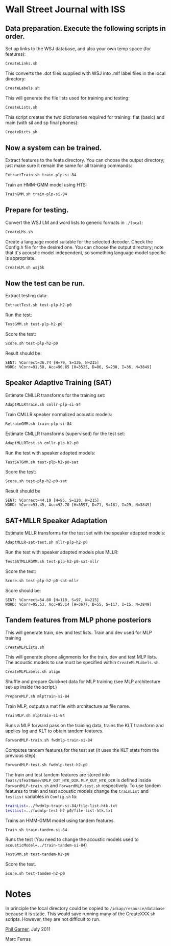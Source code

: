 # Wall Street Journal with ISS

## Data preparation.  Execute the following scripts in order.

Set up links to the WSJ database, and also your own temp
space (for features):
```sh
CreateLinks.sh
```

This converts the .dot files supplied with WSJ into .mlf label files
in the local directory:
```sh
CreateLabels.sh
```

This will generate the file lists used for training and testing:
```sh
CreateLists.sh
```

This script creates the two dictionaries required for training: flat
(basic) and main (with sil and sp final phones):
```sh
CreateDicts.sh
```


## Now a system can be trained.

Extract features to the feats directory.  You can choose the output
directory; just make sure it remain the same for all training
commands:
```sh
ExtractTrain.sh train-plp-si-84
```

Train an HMM-GMM model using HTS:
```sh
TrainGMM.sh train-plp-si-84
```


## Prepare for testing.

Convert the WSJ LM and word lists to generic formats in `./local`:
```sh
CreateLMs.sh
```

Create a language model suitable for the selected decoder.  Check the
Config.h file for the desired one.  You can choose the output
directory; note that it's acoustic model independent, so something
language model specific is appropriate.
```sh
CreateLM.sh wsj5k
```


## Now the test can be run.

Extract testing data:
```sh
ExtractTest.sh test-plp-h2-p0
```

Run the test:
```sh
TestGMM.sh test-plp-h2-p0
```

Score the test:
```sh
Score.sh test-plp-h2-p0
```
Result should be:
```
SENT: %Correct=36.74 [H=79, S=136, N=215]
WORD: %Corr=91.58, Acc=90.65 [H=3525, D=86, S=238, I=36, N=3849]
```

## Speaker Adaptive Training (SAT)

Estimate CMLLR transforms for the training set:
```sh
AdaptMLLRTrain.sh cmllr-plp-si-84 
```

Train CMLLR speaker normalized acoustic models:
```sh
RetrainGMM.sh train-plp-si-84
```

Estimate CMLLR transforms (supervised) for the test set:
```sh
AdaptMLLRTest.sh cmllr-plp-h2-p0
```

Run the test with speaker adapted models:
```sh
TestSATGMM.sh test-plp-h2-p0-sat
```

Score the test:
```sh
Score.sh test-plp-h2-p0-sat
```
Result should be
```
SENT: %Correct=44.19 [H=95, S=120, N=215]
WORD: %Corr=93.45, Acc=92.70 [H=3597, D=71, S=181, I=29, N=3849]
```

## SAT+MLLR Speaker Adaptation

Estimate MLLR transforms for the test set with the speaker adapted
models:
```sh
AdaptMLLR-sat-test.sh mllr-plp-h2-p0
```

Run the test with speaker adapted models plus MLLR:
```sh
TestSATMLLRGMM.sh test-plp-h2-p0-sat-mllr
```
Score the test:
```sh
Score.sh test-plp-h2-p0-sat-mllr
```
Score should be:
```
SENT: %Correct=54.88 [H=118, S=97, N=215]
WORD: %Corr=95.53, Acc=95.14 [H=3677, D=55, S=117, I=15, N=3849]
```

## Tandem features from MLP phone posteriors

This will generate train, dev and test lists. Train and dev used for MLP
training
```sh
CreateMLPLists.sh
```

This will generate phone alignments for the train, dev and test MLP
lists. The acoustic models to use must be specified within
`CreateMLPLabels.sh`.
```sh
CreateMLPLabels.sh align
```

Shuffle and prepare Quicknet data for MLP training (see MLP
architecture set-up inside the script.)
```sh
PrepareMLP.sh mlptrain-si-84
```

Train MLP, outputs a mat file with architecture as file name.
```sh
TrainMLP.sh mlptrain-si-84
```

Runs a MLP forward pass on the training data, trains the KLT transform and
applies log and KLT to obtain tandem features.
```sh
ForwardMLP-train.sh fwdmlp-train-si-84
```

Computes tandem features for the test set (it uses the KLT stats from the
previous step).
```sh
ForwardMLP-test.sh fwdmlp-test-h2-p0
```

The train and test tandem features are stored into
`feats/$featName/$MLP_OUT_HTK_DIR`. `MLP_OUT_HTK_DIR` is defined inside
`ForwardMLP-train.sh` and `ForwardMLP-test.sh` respectively. To use tandem
features to train and test acoustic models change the `trainList` and
`testList` variables in `Config.sh` to:
```sh
trainList=../fwdmlp-train-si-84/file-list-htk.txt
testList=../fwdmlp-test-h2-p0/file-list-htk.txt
```

Trains an HMM-GMM model using tandem features.
```sh
Train.sh train-tandem-si-84
```

Runs the test (You need to change the acoustic models used to
`acousticModel=../train-tandem-si-84`)
```sh
TestGMM.sh test-tandem-h2-p0
```

Score the test.
```sh
Score.sh test-tandem-h2-p0
```

# Notes

In principle the local directory could be copied to
`/idiap/resource/database` because it is static.  This would save
running many of the CreateXXX.sh scripts.  However, they are not
difficult to run.


[Phil Garner](http://www.idiap.ch/~pgarner), July 2011

Marc Ferras
